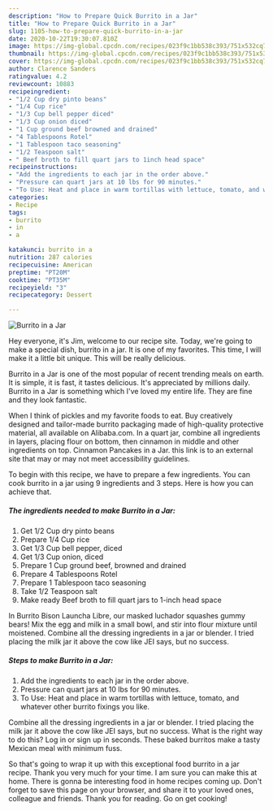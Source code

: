 ```yaml
---
description: "How to Prepare Quick Burrito in a Jar"
title: "How to Prepare Quick Burrito in a Jar"
slug: 1105-how-to-prepare-quick-burrito-in-a-jar
date: 2020-10-22T19:30:07.810Z
image: https://img-global.cpcdn.com/recipes/023f9c1bb538c393/751x532cq70/burrito-in-a-jar-recipe-main-photo.jpg
thumbnail: https://img-global.cpcdn.com/recipes/023f9c1bb538c393/751x532cq70/burrito-in-a-jar-recipe-main-photo.jpg
cover: https://img-global.cpcdn.com/recipes/023f9c1bb538c393/751x532cq70/burrito-in-a-jar-recipe-main-photo.jpg
author: Clarence Sanders
ratingvalue: 4.2
reviewcount: 10883
recipeingredient:
- "1/2 Cup dry pinto beans"
- "1/4 Cup rice"
- "1/3 Cup bell pepper diced"
- "1/3 Cup onion diced"
- "1 Cup ground beef browned and drained"
- "4 Tablespoons Rotel"
- "1 Tablespoon taco seasoning"
- "1/2 Teaspoon salt"
- " Beef broth to fill quart jars to 1inch head space"
recipeinstructions:
- "Add the ingredients to each jar in the order above."
- "Pressure can quart jars at 10 lbs for 90 minutes."
- "To Use: Heat and place in warm tortillas with lettuce, tomato, and whatever other burrito fixings you like."
categories:
- Recipe
tags:
- burrito
- in
- a

katakunci: burrito in a 
nutrition: 287 calories
recipecuisine: American
preptime: "PT20M"
cooktime: "PT35M"
recipeyield: "3"
recipecategory: Dessert

---
```



![Burrito in a Jar](https://img-global.cpcdn.com/recipes/023f9c1bb538c393/751x532cq70/burrito-in-a-jar-recipe-main-photo.jpg)

Hey everyone, it's Jim, welcome to our recipe site. Today, we're going to make a special dish, burrito in a jar. It is one of my favorites. This time, I will make it a little bit unique. This will be really delicious.

Burrito in a Jar is one of the most popular of recent trending meals on earth. It is simple, it is fast, it tastes delicious. It's appreciated by millions daily. Burrito in a Jar is something which I've loved my entire life. They are fine and they look fantastic.

When I think of pickles and my favorite foods to eat. Buy creatively designed and tailor-made burrito packaging made of high-quality protective material, all available on Alibaba.com. In a quart jar, combine all ingredients in layers, placing flour on bottom, then cinnamon in middle and other ingredients on top. Cinnamon Pancakes in a Jar. this link is to an external site that may or may not meet accessibility guidelines.


To begin with this recipe, we have to prepare a few ingredients. You can cook burrito in a jar using 9 ingredients and 3 steps. Here is how you can achieve that.

<!--inarticleads1-->

##### The ingredients needed to make Burrito in a Jar:

1. Get 1/2 Cup dry pinto beans
1. Prepare 1/4 Cup rice
1. Get 1/3 Cup bell pepper, diced
1. Get 1/3 Cup onion, diced
1. Prepare 1 Cup ground beef, browned and drained
1. Prepare 4 Tablespoons Rotel
1. Prepare 1 Tablespoon taco seasoning
1. Take 1/2 Teaspoon salt
1. Make ready  Beef broth to fill quart jars to 1-inch head space


In Burrito Bison Launcha Libre, our masked luchador squashes gummy bears! Mix the egg and milk in a small bowl, and stir into flour mixture until moistened. Combine all the dressing ingredients in a jar or blender. I tried placing the milk jar it above the cow like JEI says, but no success. 

<!--inarticleads2-->

##### Steps to make Burrito in a Jar:

1. Add the ingredients to each jar in the order above.
1. Pressure can quart jars at 10 lbs for 90 minutes.
1. To Use: Heat and place in warm tortillas with lettuce, tomato, and whatever other burrito fixings you like.


Combine all the dressing ingredients in a jar or blender. I tried placing the milk jar it above the cow like JEI says, but no success. What is the right way to do this? Log in or sign up in seconds. These baked burritos make a tasty Mexican meal with minimum fuss. 

So that's going to wrap it up with this exceptional food burrito in a jar recipe. Thank you very much for your time. I am sure you can make this at home. There is gonna be interesting food in home recipes coming up. Don't forget to save this page on your browser, and share it to your loved ones, colleague and friends. Thank you for reading. Go on get cooking!
